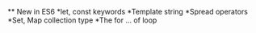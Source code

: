 ** New in ES6
*let, const keywords
*Template string
*Spread operators
*Set, Map collection type
*The for ... of loop